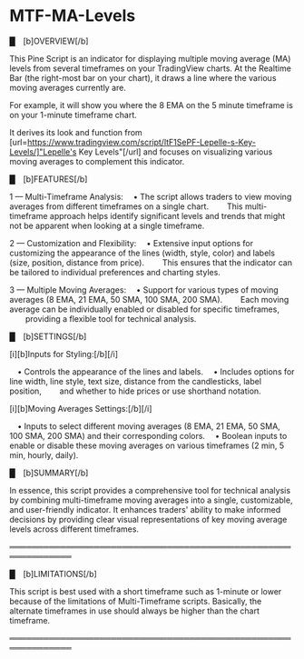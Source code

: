 # MTF-MA-Levels

█ [b]OVERVIEW[/b]

This Pine Script is an indicator for displaying multiple moving average (MA) levels from several timeframes on your TradingView charts.  At the Realtime Bar (the right-most bar on your chart), it draws a line where the various moving averages currently are.

For example, it will show you where the 8 EMA on the 5 minute timeframe is on your 1-minute timeframe chart.

It derives its look and function from [url=https://www.tradingview.com/script/ltF1SePF-Lepelle-s-Key-Levels/]"Lepelle's Key Levels"[/url] and focuses on visualizing various moving averages to complement this indicator.


█ [b]FEATURES[/b]

1 — Multi-Timeframe Analysis:
 • The script allows traders to view moving averages from different timeframes on a single chart.
  This multi-timeframe approach helps identify significant levels and trends that might not be apparent when looking at a single timeframe.

2 — Customization and Flexibility:
 • Extensive input options for customizing the appearance of the lines (width, style, color) and labels (size, position, distance from price).
  This ensures that the indicator can be tailored to individual preferences and charting styles.

3 — Multiple Moving Averages:
 • Support for various types of moving averages (8 EMA, 21 EMA, 50 SMA, 100 SMA, 200 SMA).
  Each moving average can be individually enabled or disabled for specific timeframes,
  providing a flexible tool for technical analysis.


█ [b]SETTINGS[/b]

[i][b]Inputs for Styling:[/b][/i]

 • Controls the appearance of the lines and labels.
 • Includes options for line width, line style, text size, distance from the candlesticks, label position,
  and whether to hide prices or use shorthand notation.

[i][b]Moving Averages Settings:[/b][/i]

 • Inputs to select different moving averages (8 EMA, 21 EMA, 50 SMA, 100 SMA, 200 SMA) and their corresponding colors.
 • Boolean inputs to enable or disable these moving averages on various timeframes (2 min, 5 min, hourly, daily).


█ [b]SUMMARY[/b]

In essence, this script provides a comprehensive tool for technical analysis by combining multi-timeframe moving averages into a single, customizable, and user-friendly indicator. It enhances traders' ability to make informed decisions by providing clear visual representations of key moving average levels across different timeframes.


═════════════════════════════════════════════════════════════


█ [b]LIMITATIONS[/b]

This script is best used with a short timeframe such as 1-minute or lower because of the limitations of Multi-Timeframe scripts.  Basically, the alternate timeframes in use should always be higher than the chart timeframe.


═════════════════════════════════════════════════════════════
